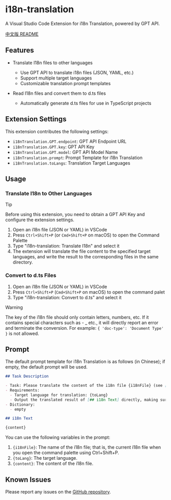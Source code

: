 # i18n-translation

A Visual Studio Code Extension for i18n Translation, powered by GPT API.

[中文版 README](./README_zh_CN.md)

## Features

- Translate I18n files to other languages
  - Use GPT API to translate i18n files (JSON, YAML, etc.)
  - Support multiple target languages
  - Customizable translation prompt templates

- Read I18n files and convert them to d.ts files
  - Automatically generate d.ts files for use in TypeScript projects


## Extension Settings

This extension contributes the following settings:

* `i18nTranslation.GPT.endpoint`: GPT API Endpoint URL
* `i18nTranslation.GPT.key`: GPT API Key
* `i18nTranslation.GPT.model`: GPT API Model Name
* `i18nTranslation.prompt`: Prompt Template for i18n Translation
* `i18nTranslation.toLangs`: Translation Target Languages

## Usage

### Translate I18n to Other Languages

> [!TIP]
> Before using this extension, you need to obtain a GPT API Key and configure the extension settings.

1. Open an i18n file (JSON or YAML) in VSCode
2. Press `Ctrl+Shift+P` (or `Cmd+Shift+P` on macOS) to open the Command Palette
3. Type "i18n-translation: Translate I18n" and select it
4. The extension will translate the file content to the specified target languages, and write the result to the corresponding files in the same directory.
    <!-- - If any text are selected, only the selected text will be translated.
    - If not, the entire file content will be translated. -->


### Convert to d.ts Files

1. Open an i18n file (JSON or YAML) in VSCode
2. Press `Ctrl+Shift+P` (`Cmd+Shift+P` on macOS) to open the command palet
3. Type "i18n-translation: Convert to d.ts" and select it

> [!WARNING]
> The key of the i18n file should only contain letters, numbers, etc. If it contains special characters such as - _ etc., it will directly report an error and terminate the conversion.
> For example: `{ 'doc-type': 'Document Type' }` is not allowed.

## Prompt

The default prompt template for i18n Translation is as follows (in Chinese); if empty, the default prompt will be used.

```md
## Task Description

- Task: Please translate the content of the i18n file {i18nFile} (see [## i18n Text])
- Requirements:
  - Target language for translation: {toLang}
  - Output the translated result of [## i18n Text] directly, making sure to preserve the source format
- Dictionary:
  - empty

## i18n Text

{content}
```

You can use the following variables in the prompt:

1. `{i18nFile}`: The name of the i18n file; that is, the current i18n file when you open the command palette using Ctrl+Shift+P.
2. `{toLang}`: The target language.
3. `{content}`: The content of the i18n file.

## Known Issues

Please report any issues on the [GitHub repository](https://github.com/yourusername/i18n-translation/issues).

